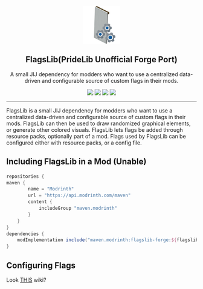 <p align="center">
 <img width="100px" src="src/main/resources/assets/flagslib/icon.png" align="center" alt="FlagsLib Logo" />
 <h2 align="center">FlagsLib(PrideLib Unofficial Forge Port)</h2>
 <p align="center">A small JIJ dependency for modders who want to use a centralized data-driven and configurable source of custom flags in their mods. </p>
 <p align="center">
    <a title="Java 17" target="_blank"><img src="https://img.shields.io/badge/language-Java%2017-9B599A.svg?style=flat-square"></a>
    <a title="GitHub license" target="_blank" href="https://github.com/TexTrueStudio/PrideLib-Forge/blob/de6616b2d28304382686a725e71e04835f1cfea6/LICENSE"><img src="https://img.shields.io/github/license/LambdAurora/SpruceUI?style=flat-square"></a>
    <a title="Environment: Client" target="_blank"><img src="https://img.shields.io/badge/environment-client-1976d2?style=flat-square"></a>
    <a title="Mod loader: Forge" target="_blank"><img src="https://img.shields.io/badge/Modloader-Forge-blue?style=flat-square"></a>
</p>

***

FlagsLib is a small JIJ dependency for modders who want to use a centralized data-driven and configurable source of custom flags in their mods.
FlagsLib can then be used to draw randomized graphical elements, or generate other colored visuals. FlagsLib lets flags be added through resource packs, 
optionally part of a mod. Flags used by FlagsLib can be configured either with resource packs, or a config file.

## Including FlagsLib in a Mod (Unable)
```gradle
repositories {
maven {
        name = "Modrinth"
        url = "https://api.modrinth.com/maven"
        content {
            includeGroup "maven.modrinth"
        }
    }
}
dependencies {
	modImplementation include("maven.modrinth:flagslib-forge:${flagslib_version}")
}
```
## Configuring Flags
Look [THIS](https://github.com/TexTrueStudio/PrideLib-Forge/wiki) wiki?
